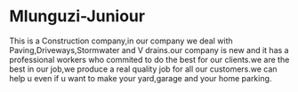 # Mlunguzi-Juniour
This is a Construction company,in our company we deal with Paving,Driveways,Stormwater and V drains.our company is new and it has a professional workers who commited to do the best for our clients.we are the best in our job,we produce a real quality job for all our customers.we can help u even if u want to make your yard,garage and your home parking.
